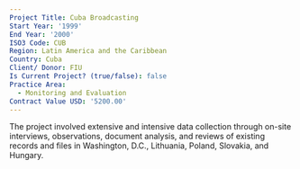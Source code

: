 ```yaml
---
Project Title: Cuba Broadcasting
Start Year: '1999'
End Year: '2000'
ISO3 Code: CUB
Region: Latin America and the Caribbean
Country: Cuba
Client/ Donor: FIU
Is Current Project? (true/false): false
Practice Area:
  - Monitoring and Evaluation
Contract Value USD: '5200.00'
---
```

The project involved extensive and intensive data collection through on-site interviews, observations, document analysis, and reviews of existing records and files in Washington, D.C., Lithuania, Poland, Slovakia, and Hungary.